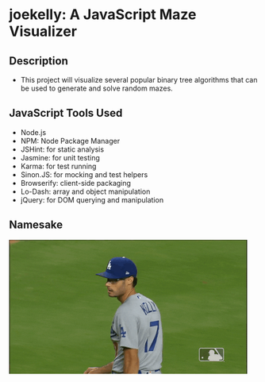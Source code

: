# joekelly: A JavaScript Maze Visualizer 
## Description
- This project will visualize several popular binary tree algorithms that can be used to generate and solve random mazes.


## JavaScript Tools Used
- Node.js
- NPM: Node Package Manager
- JSHint: for static analysis
- Jasmine: for unit testing
- Karma: for test running
- Sinon.JS: for mocking and test helpers
- Browserify: client-side packaging
- Lo-Dash: array and object manipulation
- jQuery: for DOM querying and manipulation

## Namesake
![](joekelly.gif)

